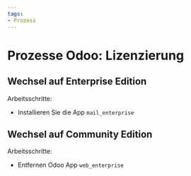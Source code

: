 ```yaml
---
tags:
- Prozess
---
```

# Prozesse Odoo: Lizenzierung

## Wechsel auf Enterprise Edition

Arbeitsschritte:
* Installieren Sie die App `mail_enterprise`

## Wechsel auf Community Edition

Arbeitsschritte:
* Entfernen Odoo App `web_enterprise`